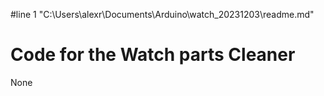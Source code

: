 #line 1 "C:\\Users\\alexr\\Documents\\Arduino\\watch_20231203\\readme.md"
# Code for the Watch parts Cleaner

None
